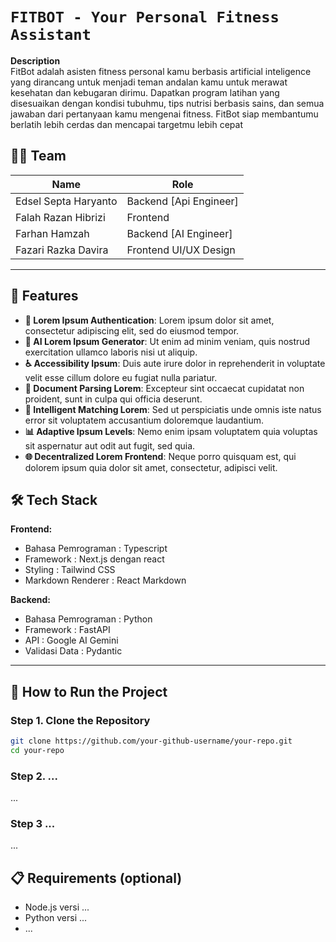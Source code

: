 
# `FITBOT - Your Personal Fitness Assistant`

**Description**  
FitBot adalah asisten fitness personal kamu berbasis artificial inteligence yang dirancang untuk menjadi teman andalan kamu untuk merawat kesehatan dan kebugaran dirimu. Dapatkan program latihan yang disesuaikan dengan kondisi tubuhmu, tips nutrisi berbasis sains, dan semua jawaban dari pertanyaan kamu mengenai fitness. FitBot siap membantumu berlatih lebih cerdas dan mencapai targetmu lebih cepat

## 🧑‍💻 Team

| **Name**                   | **Role**               |
|--------------------------- |------------------------|
| Edsel Septa Haryanto       | Backend [Api Engineer] |
| Falah Razan Hibrizi        | Frontend               |
| Farhan Hamzah              | Backend [AI Engineer]  |
| Fazari Razka Davira        | Frontend UI/UX Design  |


---

## 🚀 Features
- **🔐 Lorem Ipsum Authentication**: Lorem ipsum dolor sit amet, consectetur adipiscing elit, sed do eiusmod tempor.
- **🤖 AI Lorem Ipsum Generator**: Ut enim ad minim veniam, quis nostrud exercitation ullamco laboris nisi ut aliquip.
- **♿ Accessibility Ipsum**: Duis aute irure dolor in reprehenderit in voluptate velit esse cillum dolore eu fugiat nulla pariatur.
- **📄 Document Parsing Lorem**: Excepteur sint occaecat cupidatat non proident, sunt in culpa qui officia deserunt.
- **🎯 Intelligent Matching Lorem**: Sed ut perspiciatis unde omnis iste natus error sit voluptatem accusantium doloremque laudantium.
- **📊 Adaptive Ipsum Levels**: Nemo enim ipsam voluptatem quia voluptas sit aspernatur aut odit aut fugit, sed quia.
- **🌐 Decentralized Lorem Frontend**: Neque porro quisquam est, qui dolorem ipsum quia dolor sit amet, consectetur, adipisci velit.


## 🛠 Tech Stack

**Frontend:**
- Bahasa Pemrograman : Typescript
- Framework : Next.js dengan react
- Styling : Tailwind CSS
- Markdown Renderer : React Markdown

**Backend:**
- Bahasa Pemrograman : Python
- Framework : FastAPI
- API : Google AI Gemini
- Validasi Data : Pydantic

---

## 🚀 How to Run the Project

### Step 1. Clone the Repository
```bash
git clone https://github.com/your-github-username/your-repo.git
cd your-repo
```

### Step 2. ...
...

### Step 3 ...
...


## 📋 Requirements (optional)
- Node.js versi ...
- Python versi ...
- ...
